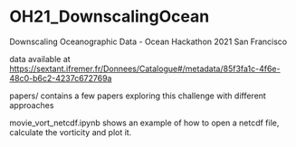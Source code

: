 # OH21_DownscalingOcean
Downscaling Oceanographic Data - Ocean Hackathon 2021 San Francisco

data available at https://sextant.ifremer.fr/Donnees/Catalogue#/metadata/85f3fa1c-4f6e-48c0-b6c2-4237c672769a

papers/ contains a few papers exploring this challenge with different approaches

movie_vort_netcdf.ipynb shows an example of how to open a netcdf file, calculate the vorticity and plot it.
